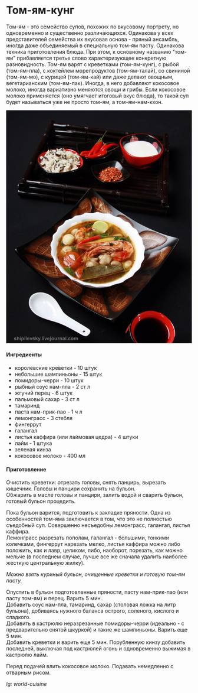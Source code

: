 ﻿---
image: ../pics/tomyam.jpg
---
# Том-ям-кунг

Том-ям - это семейство супов, похожих по вкусовому портрету, но одновременно и существенно различающихся. Одинакова у всех представителей семейства их вкусовая основа - пряный ансамбль, иногда даже объединяемый в специальную том-ям пасту. Одинакова техника приготовления блюда. При этом, к основному названию "том-ям" прибавляется третье слово характеризующее конкретную разновидность. Том-ям варят с креветками (том-ям-кунг), с рыбой (том-ям-пла), с коктейлем морепродуктов (том-ям-талай), со свининой (том-ям-мо), с курицей (том-ям-кай) или даже делают овощным, вегетарианским (том-ям-пак). Иногда, в него добавляют кокосовое молоко, иногда вариативно меняются овощи и грибы. Если кокосовое молоко применяется (оно умягчает итоговый вкус блюда), то такой суп будет называться уже не просто том-ям, а том-ям-нам-кхон.  

![Том-ям-кунг](../pics/tomyam.jpg)

#### Ингредиенты

* королевские креветки - 10 штук
* небольшие шампиньоны - 15 штук
* помидоры-черри - 10 штук
* рыбный соус нам-пла - 2 ст л
* жгучий перец - 6 штук
* пальмовый сахар - 3 ст л
* тамаринд
* паста нам-прик-пао - 1 ч л
* лемонграсс - 3 стебля
* фингеррут
* галангал
* листья каффира (или лаймовая цедра) - 4 штуки
* лайм - 1 штука
* зеленая кинза
* кокосовое молоко - 400 мл

#### Приготовление

Очистить креветки: отрезать головы, снять панцирь, вырезать кишечник. Головы и панцири сохранить на бульон.  
Обжарить в масле головы и панцири, залить водой и сварить бульон, готовый бульон процедить.  

Пока бульон варится, подготовить к закладке пряности. Одна из особенностей том-яма заключается в том, что это не полностью съедобный суп. Совершенно несъедобны лемонграсс, галангал, листья каффира.  
Лемонграсс разрезать пополам, галангал - большими, тонкими колечками, фингеррут нарезать мелко, листья каффира можно либо положить, как и лавр, целиком, либо, наоборот, порезать, как можно мельче (в последнем случае, лучше все же сначала удалить наиболее жесткую центральную жилку).

*Можно взять куриный бульон, очищенные креветки и готовую том-ям пасту.*

Опустить в бульон подготовленные пряности, пасту нам-прик-пао (или пасту том-ям) и перец. Варить 5 мин.  
Добавить соус нам-пла, тамаринд, сахар (столовая ложка на литр бульона), добиваясь нужного баланса острого, соленого, кислого и сладкого.  
Добавить в кастрюлю неразрезанные помидоры-черри (идеально - с предварительно снятой шкуркой) и такие же шампиньоны. Варить еще 5 мин.  
Добавить креветки и варить еще 5 мин. Порубленную кинзу добавить последней, выключая под кастрюлей огонь и одновременно выжимая в кастрюлю лайм.

Перед подачей влить кокосовое молоко. 
Подавать немедленно с отварным рисом.

*lg: world-cuisine*
